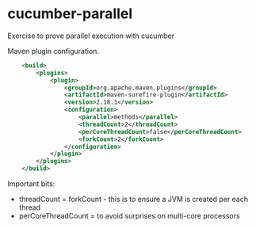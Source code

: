 # cucumber-parallel
Exercise to prove parallel execution with cucumber

Maven plugin configuration.
```xml
    <build>
        <plugins>
            <plugin>
                <groupId>org.apache.maven.plugins</groupId>
                <artifactId>maven-surefire-plugin</artifactId>
                <version>2.18.1</version>
                <configuration>
                    <parallel>methods</parallel>
                    <threadCount>2</threadCount>
                    <perCoreThreadCount>false</perCoreThreadCount>
                    <forkCount>2</forkCount>
                </configuration>
            </plugin>
        </plugins>
    </build>
```
Important bits:
* threadCount = forkCount - this is to ensure a JVM is created per each thread
* perCoreThreadCount = to avoid surprises on multi-core processors 

